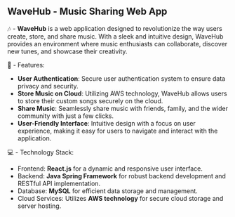 ## **WaveHub - Music Sharing Web App**

🎶 - **WaveHub** is a web application designed to revolutionize the way users create, store, and share music. With a sleek and intuitive design, WaveHub provides an environment where music enthusiasts can collaborate, discover new tunes, and showcase their creativity.

🚀 - Features:

- **User Authentication**: Secure user authentication system to ensure data privacy and security.
- **Store Music on Cloud**: Utilizing AWS technology, WaveHub allows users to store their custom songs securely on the cloud.
- **Share Music**: Seamlessly share music with friends, family, and the wider community with just a few clicks.
- **User-Friendly Interface**: Intuitive design with a focus on user experience, making it easy for users to navigate and interact with the application.

💻 - Technology Stack:

- Frontend: **React.js** for a dynamic and responsive user interface.
- Backend: **Java Spring Framework** for robust backend development and RESTful API implementation.
- Database: **MySQL** for efficient data storage and management.
- Cloud Services: Utilizes **AWS technology** for secure cloud storage and server hosting.
